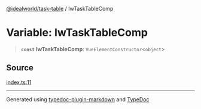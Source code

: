 [@idealworld/task-table](../exports.md) / IwTaskTableComp

# Variable: IwTaskTableComp

> **`const`** **IwTaskTableComp**: `VueElementConstructor`\<`object`\>

## Source

[index.ts:11](https://github.com/ideal-world/task-table/blob/b775b5f/src/index.ts#L11)

***

Generated using [typedoc-plugin-markdown](https://www.npmjs.com/package/typedoc-plugin-markdown) and [TypeDoc](https://typedoc.org/)
